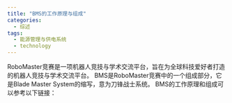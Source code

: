 ```yaml
---  
title: "BMS的工作原理与组成"  
categories:  
  - 综述  
tags: 
  - 能源管理与供电系统 
  - technology  
---  
```


RoboMaster竞赛是一项机器人竞技与学术交流平台，旨在为全球科技爱好者打造的机器人竞技与学术交流平台。 BMS是RoboMaster竞赛中的一个组成部分，它是Blade Master System的缩写，意为刀锋战士系统。 BMS的工作原理和组成可以参考以下链接：  
